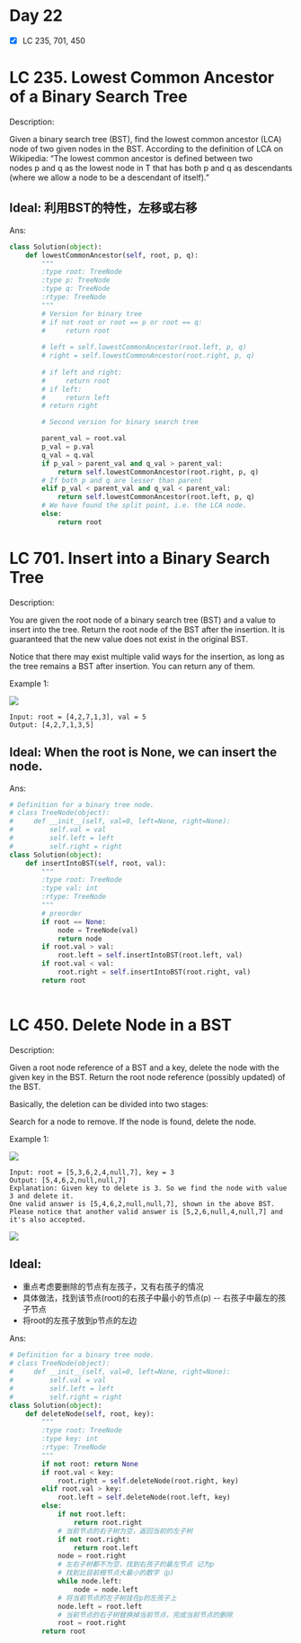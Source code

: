 # Day 22

- [x] LC 235, 701, 450

# LC 235. Lowest Common Ancestor of a Binary Search Tree
Description:

Given a binary search tree (BST), find the lowest common ancestor (LCA) node of two given nodes in the BST.
According to the definition of LCA on Wikipedia: “The lowest common ancestor is defined between two nodes p and q as the lowest node in T that has both p and q as descendants (where we allow a node to be a descendant of itself).”

## Ideal: 利用BST的特性，左移或右移
Ans:
```py
class Solution(object):
    def lowestCommonAncestor(self, root, p, q):
        """
        :type root: TreeNode
        :type p: TreeNode
        :type q: TreeNode
        :rtype: TreeNode
        """
        # Version for binary tree
        # if not root or root == p or root == q:
        #     return root
        
        # left = self.lowestCommonAncestor(root.left, p, q)
        # right = self.lowestCommonAncestor(root.right, p, q)
        
        # if left and right:
        #     return root
        # if left:
        #     return left
        # return right

        # Second version for binary search tree

        parent_val = root.val
        p_val = p.val
        q_val = q.val
        if p_val > parent_val and q_val > parent_val:    
            return self.lowestCommonAncestor(root.right, p, q)
        # If both p and q are lesser than parent
        elif p_val < parent_val and q_val < parent_val:    
            return self.lowestCommonAncestor(root.left, p, q)
        # We have found the split point, i.e. the LCA node.
        else:
            return root
```

# LC 701. Insert into a Binary Search Tree

Description:

You are given the root node of a binary search tree (BST) and a value to insert into the tree. Return the root node of the BST after the insertion. It is guaranteed that the new value does not exist in the original BST.

Notice that there may exist multiple valid ways for the insertion, as long as the tree remains a BST after insertion. You can return any of them.

Example 1:

<img src = "https://assets.leetcode.com/uploads/2020/10/05/insertbst.jpg">

```
Input: root = [4,2,7,1,3], val = 5
Output: [4,2,7,1,3,5]
```

## Ideal: When the root is None, we can insert the node.

Ans:

```py
# Definition for a binary tree node.
# class TreeNode(object):
#     def __init__(self, val=0, left=None, right=None):
#         self.val = val
#         self.left = left
#         self.right = right
class Solution(object):
    def insertIntoBST(self, root, val):
        """
        :type root: TreeNode
        :type val: int
        :rtype: TreeNode
        """
        # preorder
        if root == None:
            node = TreeNode(val)
            return node
        if root.val > val:
            root.left = self.insertIntoBST(root.left, val)
        if root.val < val:
            root.right = self.insertIntoBST(root.right, val)
        return root
        
```

# LC 450. Delete Node in a BST

Description: 

Given a root node reference of a BST and a key, delete the node with the given key in the BST. Return the root node reference (possibly updated) of the BST.

Basically, the deletion can be divided into two stages:

Search for a node to remove.
If the node is found, delete the node.
 

Example 1:

<img src = "https://assets.leetcode.com/uploads/2020/09/04/del_node_1.jpg">

```
Input: root = [5,3,6,2,4,null,7], key = 3
Output: [5,4,6,2,null,null,7]
Explanation: Given key to delete is 3. So we find the node with value 3 and delete it.
One valid answer is [5,4,6,2,null,null,7], shown in the above BST.
Please notice that another valid answer is [5,2,6,null,4,null,7] and it's also accepted.
```

<img src = "https://assets.leetcode.com/uploads/2020/09/04/del_node_supp.jpg">


## Ideal:

* 重点考虑要删除的节点有左孩子，又有右孩子的情况
* 具体做法，找到该节点(root)的右孩子中最小的节点(p) -- 右孩子中最左的孩子节点
* 将root的左孩子放到p节点的左边

Ans:

```py
# Definition for a binary tree node.
# class TreeNode(object):
#     def __init__(self, val=0, left=None, right=None):
#         self.val = val
#         self.left = left
#         self.right = right
class Solution(object):
    def deleteNode(self, root, key):
        """
        :type root: TreeNode
        :type key: int
        :rtype: TreeNode
        """
        if not root: return None
        if root.val < key:
            root.right = self.deleteNode(root.right, key)
        elif root.val > key:
            root.left = self.deleteNode(root.left, key)
        else:
            if not root.left:
                return root.right
            # 当前节点的右子树为空，返回当前的左子树
            if not root.right:
                return root.left
            node = root.right
            # 左右子树都不为空，找到右孩子的最左节点 记为p
            # 找到比目前根节点大最小的数字（p)
            while node.left:
                node = node.left
            # 将当前节点的左子树挂在p的左孩子上
            node.left = root.left
            # 当前节点的右子树替换掉当前节点，完成当前节点的删除
            root = root.right
        return root
```